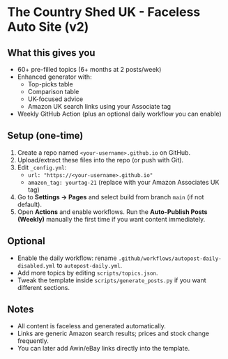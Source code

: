 # The Country Shed UK - Faceless Auto Site (v2)

## What this gives you
- 60+ pre-filled topics (6+ months at 2 posts/week)
- Enhanced generator with:
  - Top-picks table
  - Comparison table
  - UK-focused advice
  - Amazon UK search links using your Associate tag
- Weekly GitHub Action (plus an optional daily workflow you can enable)

## Setup (one-time)
1. Create a repo named `<your-username>.github.io` on GitHub.
2. Upload/extract these files into the repo (or push with Git).
3. Edit `_config.yml`:
   - `url: "https://<your-username>.github.io"`
   - `amazon_tag: yourtag-21` (replace with your Amazon Associates UK tag)
4. Go to **Settings -> Pages** and select build from branch `main` (if not default).
5. Open **Actions** and enable workflows. Run the **Auto-Publish Posts (Weekly)** manually the first time if you want content immediately.

## Optional
- Enable the daily workflow: rename `.github/workflows/autopost-daily-disabled.yml` to `autopost-daily.yml`.
- Add more topics by editing `scripts/topics.json`.
- Tweak the template inside `scripts/generate_posts.py` if you want different sections.

## Notes
- All content is faceless and generated automatically.
- Links are generic Amazon search results; prices and stock change frequently.
- You can later add Awin/eBay links directly into the template.